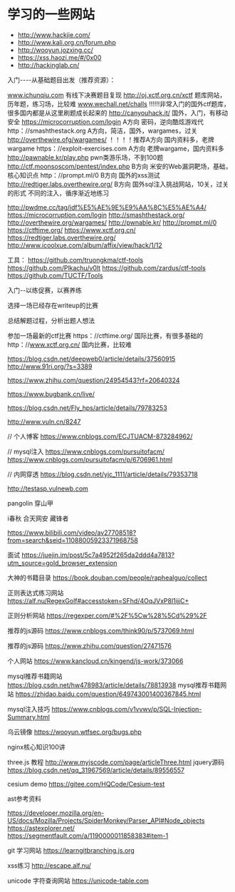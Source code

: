 # 学习的一些网站

* http://www.hackjie.com/
* http://www.kali.org.cn/forum.php
* http://wooyun.jozxing.cc/
* https://xss.haozi.me/#/0x00
* http://hackinglab.cn/

入门----从基础题目出发（推荐资源）：

www.ichunqiu.com 有线下决赛题目复现
http://oj.xctf.org.cn/xctf 题库网站，历年题，练习场，比较难
www.wechall.net/challs !!!!!!非常入门的国外ctf题库，很多国内都是从这里刷题成长起来的
http://canyouhack.it/ 国外，入门，有移动安全
https://microcorruption.com/login A方向 密码，逆向酷炫游戏代
http：//smashthestack.org A方向，简洁，国外，wargames，过关
http://overthewire.ofg/wargames/ ！！！！推荐A方向 国内资料多，老牌wargame
https：//exploit-exercises.com A方向 老牌wargame，国内资料多
http://pawnable.kr/play.php pwn类游乐场，不到100题
http://ctf.moonsoscom/pentest/index.php B方向 米安的Web漏洞靶场，基础，核心知识点
http：//prompt.ml/0 B方向 国外的xss测试
http://redtiger.labs.overthewire.org/ B方向 国外sql注入挑战网站，10关，过关的形式 不同的注入，循序渐近地练习

http://pwdme.cc/tag/idf%E5%AE%9E%E9%AA%8C%E5%AE%A4/ 
https://microcorruption.com/login 
http://smashthestack.org/ 
http://overthewire.org/wargames/ 
http://pwnable.kr/ 
http://prompt.ml/0 
https://ctftime.org/ 
https://www.xctf.org.cn/ 
https://redtiger.labs.overthewire.org/
http://www.icoolxue.com/album/affix/view/hack/1/12

工具：
https://github.com/truongkma/ctf-tools
https://github.com/Plkachu/v0lt
https://github.com/zardus/ctf-tools
https://github.com/TUCTF/Tools


入门--以练促赛，以赛养练

选择一场已经存在writeup的比赛

总结解题过程，分析出题人想法

参加一场最新的ctf比赛
https：//ctftime.org/ 国际比赛，有很多基础的
http：//www.xctf.org.cn/ 国内比赛，比较难

https://blog.csdn.net/deepweb0/article/details/37560915
http://www.91ri.org/?s=3389

https://www.zhihu.com/question/24954543?rf=20640324

https://www.bugbank.cn/live/

https://blog.csdn.net/Fly_hps/article/details/79783253

http://www.vuln.cn/8247

// 个人博客
https://www.cnblogs.com/ECJTUACM-873284962/

// mysql注入
https://www.cnblogs.com/pursuitofacm/
https://www.cnblogs.com/pursuitofacm/p/6706961.html

// 内网穿透
https://blog.csdn.net/yjc_1111/article/details/79353718

http://testasp.vulnewb.com

pangolin 穿山甲

i春秋
合天网安
藏锋者


https://www.bilibili.com/video/av27708518?from=search&seid=11088005923371968758



面试 https://juejin.im/post/5c7a4952f265da2ddd4a7813?utm_source=gold_browser_extension

大神的书籍目录 https://book.douban.com/people/raphealguo/collect

正则表达式练习网站 https://alf.nu/RegexGolf#accesstoken=SFhd/4OqJVxP8l1ijjC+


正则分析网站 https://regexper.com/#%2F%5Cw%28%5Cd%29%2F

推荐的js源码 https://www.cnblogs.com/think90/p/5737069.html

推荐的js源码 https://www.zhihu.com/question/27471576

个人网站  https://www.kancloud.cn/kingend/js-work/373066

mysql推荐书籍网站 https://blog.csdn.net/hw478983/article/details/78813938
mysql推荐书籍网站 https://zhidao.baidu.com/question/649743001400367845.html

mysql注入技巧 https://www.cnblogs.com/v1vvwv/p/SQL-Injection-Summary.html


乌云镜像 https://wooyun.wtfsec.org/bugs.php


nginx核心知识100讲

three.js 教程 http://www.myjscode.com/page/articleThree.html
jquery源码 https://blog.csdn.net/qq_31967569/article/details/89556557

cesium demo https://gitee.com/HQCode/Cesium-test

ast参考资料

https://developer.mozilla.org/en-US/docs/Mozilla/Projects/SpiderMonkey/Parser_API#Node_objects
https://astexplorer.net/
https://segmentfault.com/a/1190000011858383#item-1

git 学习网站 https://learngitbranching.js.org


xss练习 http://escape.alf.nu/


unicode 字符查询网站 https://unicode-table.com


